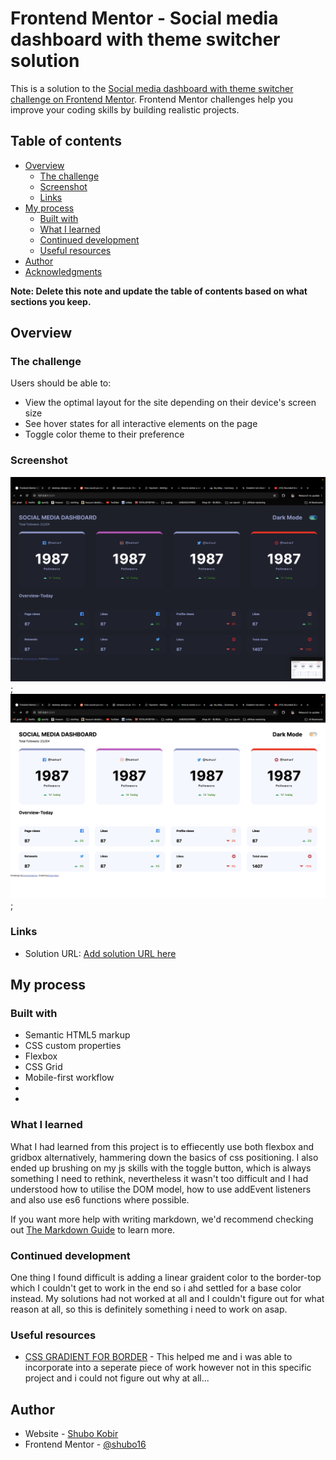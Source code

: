 # Frontend Mentor - Social media dashboard with theme switcher solution

This is a solution to the [Social media dashboard with theme switcher challenge on Frontend Mentor](https://www.frontendmentor.io/challenges/social-media-dashboard-with-theme-switcher-6oY8ozp_H). Frontend Mentor challenges help you improve your coding skills by building realistic projects. 

## Table of contents

- [Overview](#overview)
  - [The challenge](#the-challenge)
  - [Screenshot](#screenshot)
  - [Links](#links)
- [My process](#my-process)
  - [Built with](#built-with)
  - [What I learned](#what-i-learned)
  - [Continued development](#continued-development)
  - [Useful resources](#useful-resources)
- [Author](#author)
- [Acknowledgments](#acknowledgments)

**Note: Delete this note and update the table of contents based on what sections you keep.**

## Overview

### The challenge

Users should be able to:

- View the optimal layout for the site depending on their device's screen size
- See hover states for all interactive elements on the page
- Toggle color theme to their preference

### Screenshot

![](/myscreenshots/Screenshot%202024-06-22%20at%2021.55.35.png);
![](/myscreenshots/Screenshot%202024-06-22%20at%2021.55.32.png);


### Links

- Solution URL: [Add solution URL here](https://your-solution-url.com)

## My process

### Built with

- Semantic HTML5 markup
- CSS custom properties
- Flexbox
- CSS Grid
- Mobile-first workflow
- 
- 

### What I learned

What I had learned from this project is to effiecently use both flexbox and gridbox alternatively, hammering down the basics of css positioning. I also ended up brushing on my js skills with the toggle button, which is always something I need to rethink, nevertheless it wasn't too difficult and I had understood how to utilise the DOM model, how to use addEvent listeners and also use es6 functions where possible.




If you want more help with writing markdown, we'd recommend checking out [The Markdown Guide](https://www.markdownguide.org/) to learn more.

### Continued development

One thing I found difficult is adding a linear graident color to the border-top which I couldn't get to work in the end so i ahd settled for a base color instead. My solutions had not worked at all and I couldn't figure out for what reason at all, so this is definitely something i need to work on asap. 

### Useful resources

- [CSS GRADIENT FOR BORDER](https://www.youtube.com/watch?v=YcfTH5w6in4) - This helped me and i was able to incorporate into a seperate piece of work however not in this specific project and i could not figure out why at all...

## Author

- Website - [Shubo Kobir](https//www.github.com/Shubo16)
- Frontend Mentor - [@shubo16](https://www.frontendmentor.io/profile/yourusername)

